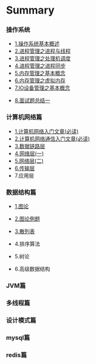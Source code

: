 # Summary

###  操作系统

* [1.操作系统基本概述](操作系统/1.基本概述.md)
* [2.进程管理之进程与线程](操作系统/2.进程管理之进程与线程.md)
* [3.进程管理之处理机调度](操作系统/3.进程管理之处理机调度.md)
* [4.进程管理之进程同步](操作系统/4.进程管理之进程同步.md)
* [5.内存管理之基本概念](操作系统/5.内存管理之基本概念.md)
* [6.内存管理之虚拟内存](操作系统/6.内存管理之虚拟内存.md)
* [7.IO设备管理之基本概念](操作系统/7.IO设备管理之基本概念.md)

- [8.面试题总结一](操作系统/8.面试题总结一.md)

### 计算机网络篇

- [1.计算机网络入门文章(必读)](计算机网络/1.计算机网络入门基础概念.md)
- [2.计算机网络通信入门文章(必读)](计算机网络/2.计算机网络通信基础.md)
- [3.数据链路层](计算机网络/3.数据链路层.md)
- [4.网络层(一)](计算机网络/4.网络层1.md)
- [5.网络层(二)](计算机网络/5.网络层2.md)
- [6.传输层](计算机网络/6.传输层.md)
- 7.应用层

###  数据结构篇

- [1.图论](数据结构/1.图论.md)
- [2.图论例题](数据结构/2.图论例题.md)

- [3.散列表](数据结构/3.散列表.md)

- 4.排序算法
- 5.树论
- 6.高级数据结构

### JVM篇





### 多线程篇





### 设计模式篇



### mysql篇



### redis篇